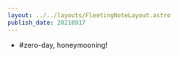 ```yaml
---
layout: ../../layouts/FleetingNoteLayout.astro
publish_date: 20210917
---
```


- #zero-day, honeymooning!
